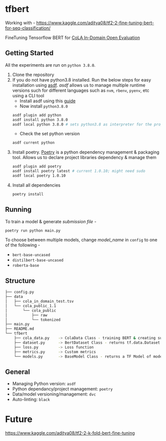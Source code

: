 # tfbert
Working with - https://www.kaggle.com/aditya08/tf2-2-fine-tuning-bert-for-seq-classification/

FineTuning Tensorflow BERT for [CoLA In-Domain Open Evaluation](https://www.kaggle.com/c/cola-in-domain-open-evaluation)

## Getting Started
All the experiments are run on `python 3.8.0`.

1. Clone the repository
2. If you do not have python3.8 installed. Run the below steps for easy installation using [asdf](https://asdf-vm.com/). *asdf* allows us to manage multiple runtime versions such for different languages such as `nvm`, `rbenv`, `pyenv`, etc using a CLI tool
	* Install asdf using this [guide](https://asdf-vm.com/#/core-manage-asdf-vm?id=install)
	* Now install `python3.8.0`
	```bash
	asdf plugin add python
	asdf install python 3.8.0
	asdf local python 3.8.0	# sets python3.8 as interpreter for the project
	```
	* Check the set python version
	```bash
	asdf current python
	```
3. Install poetry. [Poetry](https://python-poetry.org/docs/) is a python dependency management & packaging tool. Allows us to declare project libraries dependency & manage them
	```bash
	asdf plugin add poetry
	asdf install poetry latest # current 1.0.10; might need sudo
	asdf local poetry 1.0.10
	```
4. Install all dependencies
	```bash
	poetry install
	```

## Running
To train a model & generate *submission file* -

```bash
poetry run python main.py
```
To choose between multiple models, change *model_name* in `config` to one of the following -
* `bert-base-uncased`
* `distilbert-base-uncased`
* `roberta-base`

## Structure
```bash
├── config.py
├── data
│   ├── cola_in_domain_test.tsv
│   └── cola_public_1.1
│       └── cola_public
│           ├── raw
│           └── tokenized
├── main.py
├── README.md
└── tfbert
    ├── cola_data.py    -> ColaData Class - training BERT & creating submission file
    ├── dataset.py      -> BertDataset Class - returns tf.data.Dataset object
    ├── loss.py         -> Loss function
    ├── metrics.py      -> Custom metrics
    └── models.py       -> BaseModel Class - returns a TF Model of model_name in config
```

## General
* Managing Python version: `asdf`
* Python dependancy/project management: `poetry`
* Data/model versioning/management: `dvc`
* Auto-linting: `black`

# Future

https://www.kaggle.com/aditya08/tf2-2-k-fold-bert-fine-tuning
